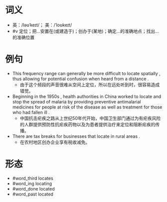 # 词义
- 英：/ləʊˈkeɪt/； 美：/ˈloʊkeɪt/
- #v 定位；把…安置在(或建造于)；创办于(某地)；确定…的准确地点；找出…的准确位置
# 例句
- This frequency range can generally be more difficult to locate spatially , thus allowing for potential confusion when heard from a distance .
	- 由于这个频段的声音很难从空间上定位，所以在远处听到时，很容易造成错觉。
- Beginning in the 1950s , health authorities in China worked to locate and stop the spread of malaria by providing preventive antimalarial medicines for people at risk of the disease as well as treatment for those who had fallen ill .
	- 中国抗击疟疾之路从上世纪50年代开始，中国卫生部门通过为有疟疾风险的人群提供预防性抗疟疾药物以及为患者提供治疗来定位和阻断疟疾的传播。
- There are tax breaks for businesses that locate in rural areas .
	- 在农村地区创办企业享有税收减免。
# 形态
- #word_third locates
- #word_ing locating
- #word_done located
- #word_past located
